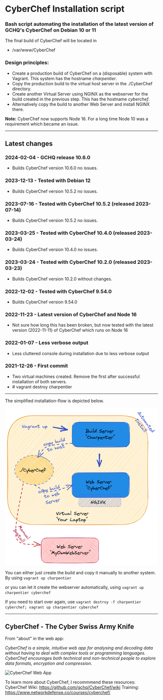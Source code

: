 # CyberChef Installation script

### Bash script automating the installation of the latest version of GCHQ's CyberChef on Debian 10 or 11

The final build of CyberChef will be located in 
- /var/www/CyberChef

### Design principles:
  - Create a production build of CyberChef on a (disposable) system with Vagrant. This system has the hostname *charpentier*.
  - Copy the production build to the virtual host server in the ./CyberChef directory.
  - Create another Virtual Server using NGINX as the webserver for the build created in the previous step. This has the hostname *cyberchef*.
  - Alternatively copy the build to another Web Server and install NGINX there.

<b>Note:</b> CyberChef now supports Node 16. For a long time Node 10 was a requirement which became an issue.

----

## Latest changes

### 2024-02-04 - GCHQ release 10.6.0
- Builds CyberChef version 10.6.0 no issues.

### 2023-12-13 - Tested with Debian 12
- Builds CyberChef version 10.5.2 no issues.

### 2023-07-16 - Tested with CyberChef 10.5.2 (released 2023-07-14)
- Builds CyberChef version 10.5.2 no issues.

### 2023-03-25 - Tested with CyberChef 10.4.0 (released 2023-03-24)
- Builds CyberChef version 10.4.0 no issues.

### 2023-03-24 - Tested with CyberChef 10.2.0 (released 2023-03-23)
- Builds CyberChef version 10.2.0 without changes.

### 2022-12-02 - Tested with CyberChef 9.54.0
- Builds CyberChef version 9.54.0

### 2022-11-23 - Latest version of CyberChef and Node 16
- Not sure how long this has been broken, but now tested with the latest version (2022-11-11) of CyberChef which runs on Node 16


### 2022-01-07 - Less verbose output
- Less cluttered console during installation due to less verbose output

### 2021-12-26 - First commit
- Two virtual machines created. Remove the first after successful installation of both servers.
- \# vagrant destroy charpentier
  
---
The simplified installation-flow is depicted below.


<img src="./Images/BuildCC.png" alt="Build flow"/>

You can either just create the build and copy it manually to another system. By using
``` vagrant up charpentier ``` 

or you can let it create the webserver automatically, using
``` vagrant up charpentier cyberchef ```

If you need to start over again, use ``` vagrant destroy -f charpentier cyberchef; vagrant up charpentier cyberchef ```

---

## CyberChef - The Cyber Swiss Army Knife
From "about" in the web app:

*CyberChef is a simple, intuitive web app for analysing and decoding data without having to deal with complex tools or programming languages. CyberChef encourages both technical and non-technical people to explore data formats, encryption and compression.*


<img src="./Images/CyberChef.png" alt="CyberChef Web App"/>


To learn more about CyberChef, I recommmend these resources:
CyberChef Wiki: https://github.com/gchq/CyberChef/wiki
Training: https://www.networkdefense.co/courses/cyberchef/
